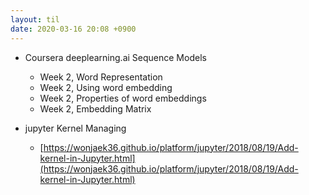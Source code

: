 ```yaml
---
layout: til
date: 2020-03-16 20:08 +0900
---
```


* Coursera deeplearning.ai Sequence Models
  * Week 2, Word Representation
  * Week 2, Using word embedding
  * Week 2, Properties of word embeddings
  * Week 2, Embedding Matrix

* jupyter Kernel Managing
  * [https://wonjaek36.github.io/platform/jupyter/2018/08/19/Add-kernel-in-Jupyter.html](https://wonjaek36.github.io/platform/jupyter/2018/08/19/Add-kernel-in-Jupyter.html)
